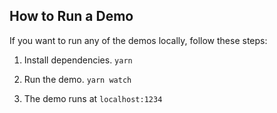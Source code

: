 ## How to Run a Demo
If you want to run any of the demos locally, follow these steps:

1. Install dependencies. `yarn`

2. Run the demo. `yarn watch`

3. The demo runs at `localhost:1234`
